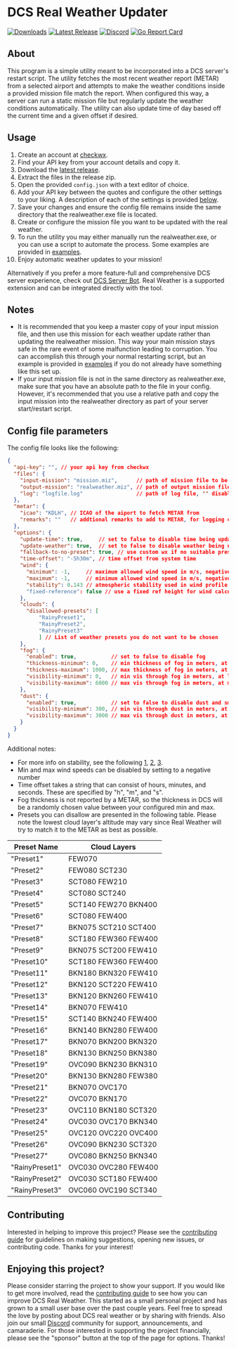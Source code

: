 # DCS Real Weather Updater

[![Downloads](https://img.shields.io/github/downloads/evogelsa/DCS-real-weather/total?logo=GitHub)](https://github.com/evogelsa/DCS-real-weather/releases/latest)
[![Latest Release](https://img.shields.io/github/v/release/evogelsa/DCS-real-weather?logo=GitHub)](https://github.com/evogelsa/DCS-real-weather/releases/latest)
[![Discord](https://img.shields.io/discord/1148739727990722751?logo=Discord)](https://discord.com/invite/mjr2SpFuqq)
[![Go Report Card](https://goreportcard.com/badge/github.com/evogelsa/DCS-real-weather)](https://goreportcard.com/report/github.com/evogelsa/DCS-real-weather)

## About

This program is a simple utility meant to be incorporated into a DCS server's
restart script. The utility fetches the most recent weather report (METAR) from
a selected airport and attempts to make the weather conditions inside a provided
mission file match the report. When configured this way, a server can run a
static mission file but regularly update the weather conditions automatically.
The utility can also update time of day based off the current time and a given
offset if desired.

## Usage

1) Create an account at [checkwx](https://checkwxapi.com/).
2) Find your API key from your account details and copy it.
3) Download the
[latest release](https://github.com/evogelsa/DCS-real-weather/releases/latest).
4) Extract the files in the release zip.
5) Open the provided `config.json` with a text editor of choice.
6) Add your API key between the quotes and configure the other settings to your
liking. A description of each of the settings is provided
[below](#config-file-parameters).
7) Save your changes and ensure the config file remains inside the same
directory that the realweather.exe file is located.
8) Create or configure the mission file you want to be updated with the real
weather.
9) To run the utility you may either manually run the realweather.exe, or you
can use a script to automate the process. Some examples are provided in
[examples](/examples).
10) Enjoy automatic weather updates to your mission!

Alternatively if you prefer a more feature-full and comprehensive DCS server
experience, check out [DCS Server
Bot](https://github.com/Special-K-s-Flightsim-Bots/DCSServerBot). Real Weather
is a supported extension and can be integrated directly with the tool.

## Notes

* It is recommended that you keep a master copy of your input mission file, and
    then use this mission for each weather update rather than updating the
    realweather mission. This way your main mission stays safe in the rare
    event of some malfunction leading to corruption. You can accomplish this
    through your normal restarting script, but an example is provided in
    [examples](/examples) if you do not already have something like this set
    up.
* If your input mission file is not in the same directory as realweather.exe,
    make sure that you have an absolute path to the file in your config.
    However, it's recommended that you use a relative path and copy the input
    mission into the realweather directory as part of your server start/restart
    script.

## Config file parameters

The config file looks like the following:

```json
{
  "api-key": "", // your api key from checkwx
  "files": {
    "input-mission": "mission.miz",      // path of mission file to be updated
    "output-mission": "realweather.miz", // path of output mission file
    "log": "logfile.log"                 // path of log file, "" disables
  },
  "metar": {
    "icao": "KDLH", // ICAO of the aiport to fetch METAR from
    "remarks": ""   // addtional remarks to add to METAR, for logging only
  },
  "options": {
    "update-time": true,     // set to false to disable time being updated
    "update-weather": true,  // set to false to disable weather being updated
    "fallback-to-no-preset": true, // use custom wx if no suitable preset found
    "time-offset": "-5h30m", // time offset from system time
    "wind": {
      "minimum": -1,     // maximum allowed wind speed in m/s, negative disables
      "maximum": -1,     // minimum allowed wind speed in m/s, negative disables
      "stability": 0.143 // atmospheric stability used in wind profile power law
      "fixed-reference": false // use a fixed ref height for wind calculations
    },
    "clouds": {
      "disallowed-presets": [
          "RainyPreset1",
          "RainyPreset2",
          "RainyPreset3"
          ] // List of weather presets you do not want to be chosen
    },
    "fog": {
      "enabled": true,           // set to false to disable fog
      "thickness-minimum": 0,    // min thickness of fog in meters, at least 0
      "thickness-maximum": 1000, // max thickness of fog in meters, at most 1000
      "visibility-minimum": 0,   // min vis through fog in meters, at least 0
      "visibility-maximum": 6000 // max vis through fog in meters, at most 6000
    },
    "dust": {
      "enabled": true,           // set to false to disable dust and smoke
      "visibility-minimum": 300, // min vis through dust in meters, at least 300
      "visibility-maximum": 3000 // max vis through dust in meters, at most 3000
    }
  }
}
```

Additional notes:

* For more info on stability, see the following [1][1], [2][2], [3][3].
* Min and max wind speeds can be disabled by setting to a negative number
* Time offset takes a string that can consist of hours, minutes, and seconds.
These are specified by "h", "m", and "s".
* Fog thickness is not reported by a METAR, so the thickness in DCS will be a
randomly chosen value between your configured min and max.
* Presets you can disallow are presented in the following table. Please note
the lowest cloud layer's altitude may vary since Real Weather will try to
match it to the METAR as best as possible.

| Preset Name    | Cloud Layers         |
|----------------|----------------------|
| "Preset1"      | FEW070               |
| "Preset2"      | FEW080 SCT230        |
| "Preset3"      | SCT080 FEW210        |
| "Preset4"      | SCT080 SCT240        |
| "Preset5"      | SCT140 FEW270 BKN400 |
| "Preset6"      | SCT080 FEW400        |
| "Preset7"      | BKN075 SCT210 SCT400 |
| "Preset8"      | SCT180 FEW360 FEW400 |
| "Preset9"      | BKN075 SCT200 FEW410 |
| "Preset10"     | SCT180 FEW360 FEW400 |
| "Preset11"     | BKN180 BKN320 FEW410 |
| "Preset12"     | BKN120 SCT220 FEW410 |
| "Preset13"     | BKN120 BKN260 FEW410 |
| "Preset14"     | BKN070 FEW410        |
| "Preset15"     | SCT140 BKN240 FEW400 |
| "Preset16"     | BKN140 BKN280 FEW400 |
| "Preset17"     | BKN070 BKN200 BKN320 |
| "Preset18"     | BKN130 BKN250 BKN380 |
| "Preset19"     | OVC090 BKN230 BKN310 |
| "Preset20"     | BKN130 BKN280 FEW380 |
| "Preset21"     | BKN070 OVC170        |
| "Preset22"     | OVC070 BKN170        |
| "Preset23"     | OVC110 BKN180 SCT320 |
| "Preset24"     | OVC030 OVC170 BKN340 |
| "Preset25"     | OVC120 OVC220 OVC400 |
| "Preset26"     | OVC090 BKN230 SCT320 |
| "Preset27"     | OVC080 BKN250 BKN340 |
| "RainyPreset1" | OVC030 OVC280 FEW400 |
| "RainyPreset2" | OVC030 SCT180 FEW400 |
| "RainyPreset3" | OVC060 OVC190 SCT340 |

## Contributing

Interested in helping to improve this project? Please see the [contributing
guide](CONTRIBUTING.md) for guidelines on making suggestions, opening new
issues, or contributing code. Thanks for your interest!

## Enjoying this project?

Please consider starring the project to show your support. If you
would like to get more involved, read the [contributing guide](CONTRIBUTING.md)
to see how you can improve DCS Real Weather. This started as a small personal
project and has grown to a small user base over the past couple years. Feel
free to spread the love by posting about DCS real weather or by sharing with
friends. Also join our small [Discord](https://discord.com/invite/mjr2SpFuqq)
community for support, announcements, and camaraderie. For those interested in
supporting the project financially, please see the "sponsor" button at the top
of the page for options. Thanks!

[1]: https://en.wikipedia.org/wiki/Wind_profile_power_law
[2]: https://www.engineeringtoolbox.com/wind-shear-d_1215.html
[3]: https://en.wikipedia.org/wiki/Wind_gradient#Wind_turbines
